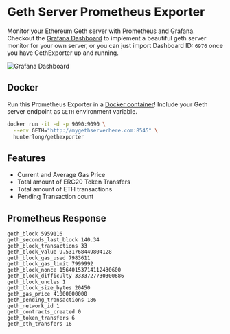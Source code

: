 # Geth Server Prometheus Exporter
Monitor your Ethereum Geth server with Prometheus and Grafana. Checkout the [Grafana Dashboard](https://grafana.com/dashboards/6976) to implement a beautiful geth server monitor for your own server, or you can just import Dashboard ID: `6976` once you have GethExporter up and running.

![Grafana Dashboard](https://img.cjx.io/gethexporter-grafana.png)

## Docker
Run this Prometheus Exporter in a [Docker container](https://hub.docker.com/r/hunterlong/gethexporter/builds/)! Include your Geth server endpoint as `GETH` environment variable. 
```bash
docker run -it -d -p 9090:9090 \
  --env GETH="http://mygethserverhere.com:8545" \
  hunterlong/gethexporter
```

## Features
- Current and Average Gas Price
- Total amount of ERC20 Token Transfers
- Total amount of ETH transactions
- Pending Transaction count

## Prometheus Response
```
geth_block 5959116
geth_seconds_last_block 140.34
geth_block_transactions 33
geth_block_value 9.531768449804128
geth_block_gas_used 7983611
geth_block_gas_limit 7999992
geth_block_nonce 15640153714112430600
geth_block_difficulty 3333727730300686
geth_block_uncles 1
geth_block_size_bytes 20450
geth_gas_price 41000000000
geth_pending_transactions 186
geth_network_id 1
geth_contracts_created 0
geth_token_transfers 6
geth_eth_transfers 16
```
